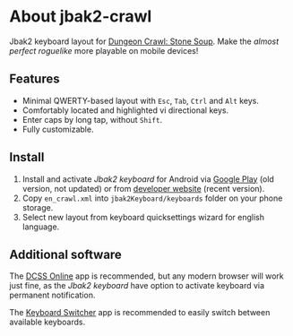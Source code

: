 # About jbak2-crawl

Jbak2 keyboard layout for [Dungeon Crawl: Stone Soup](http://https://crawl.develz.org).
Make the *almost perfect roguelike* more playable on mobile devices!

## Features

- Minimal QWERTY-based layout with `Esc`, `Tab`, `Ctrl` and `Alt` keys.
- Comfortably located and highlighted vi directional keys.
- Enter caps by long tap, without `Shift`.
- Fully customizable.

## Install

1. Install and activate *Jbak2 keyboard* for Android via [Google Play](https://play.google.com/store/apps/details?id=com.jbak2.JbakKeyboard) (old version, not updated) or from [developer website](https://jbak2.ucoz.net/load/) (recent version).
2. Copy `en_crawl.xml` into `jbak2Keyboard/keyboards` folder on your phone storage.
3. Select new layout from keyboard quicksettings wizard for english language.

## Additional software

The [DCSS Online](https://play.google.com/store/apps/details?id=com.newtzgames.dcssonline) app is recommended, but any modern browser will work just fine, as the *Jbak2 keyboard* have option to activate keyboard via permanent notification.

The [Keyboard Switcher](https://play.google.com/store/apps/details?id=com.kunzisoft.keyboard.switcher) app is recommended to easily switch between available keyboards. 